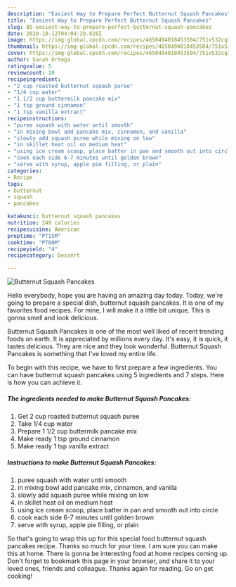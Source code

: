 ```yaml
---
description: "Easiest Way to Prepare Perfect Butternut Squash Pancakes"
title: "Easiest Way to Prepare Perfect Butternut Squash Pancakes"
slug: 85-easiest-way-to-prepare-perfect-butternut-squash-pancakes
date: 2020-10-12T04:04:29.828Z
image: https://img-global.cpcdn.com/recipes/4650494018453504/751x532cq70/butternut-squash-pancakes-recipe-main-photo.jpg
thumbnail: https://img-global.cpcdn.com/recipes/4650494018453504/751x532cq70/butternut-squash-pancakes-recipe-main-photo.jpg
cover: https://img-global.cpcdn.com/recipes/4650494018453504/751x532cq70/butternut-squash-pancakes-recipe-main-photo.jpg
author: Sarah Ortega
ratingvalue: 5
reviewcount: 10
recipeingredient:
- "2 cup roasted butternut squash puree"
- "1/4 cup water"
- "1 1/2 cup buttermilk pancake mix"
- "1 tsp ground cinnamon"
- "1 tsp vanilla extract"
recipeinstructions:
- "puree squash with water until smooth"
- "in mixing bowl add pancake mix, cinnamon, and vanilla"
- "slowly add squash puree while mixing on low"
- "in skillet heat oil on medium heat"
- "using ice cream scoop, place batter in pan and smooth out into circle"
- "cook each side 6-7 minutes until golden brown"
- "serve with syrup, apple pie filling, or plain"
categories:
- Recipe
tags:
- butternut
- squash
- pancakes

katakunci: butternut squash pancakes 
nutrition: 249 calories
recipecuisine: American
preptime: "PT15M"
cooktime: "PT60M"
recipeyield: "4"
recipecategory: Dessert

---
```



![Butternut Squash Pancakes](https://img-global.cpcdn.com/recipes/4650494018453504/751x532cq70/butternut-squash-pancakes-recipe-main-photo.jpg)

Hello everybody, hope you are having an amazing day today. Today, we're going to prepare a special dish, butternut squash pancakes. It is one of my favorites food recipes. For mine, I will make it a little bit unique. This is gonna smell and look delicious.



Butternut Squash Pancakes is one of the most well liked of recent trending foods on earth. It is appreciated by millions every day. It's easy, it is quick, it tastes delicious. They are nice and they look wonderful. Butternut Squash Pancakes is something that I've loved my entire life.


To begin with this recipe, we have to first prepare a few ingredients. You can have butternut squash pancakes using 5 ingredients and 7 steps. Here is how you can achieve it.

<!--inarticleads1-->

##### The ingredients needed to make Butternut Squash Pancakes:

1. Get 2 cup roasted butternut squash puree
1. Take 1/4 cup water
1. Prepare 1 1/2 cup buttermilk pancake mix
1. Make ready 1 tsp ground cinnamon
1. Make ready 1 tsp vanilla extract




<!--inarticleads2-->

##### Instructions to make Butternut Squash Pancakes:

1. puree squash with water until smooth
1. in mixing bowl add pancake mix, cinnamon, and vanilla
1. slowly add squash puree while mixing on low
1. in skillet heat oil on medium heat
1. using ice cream scoop, place batter in pan and smooth out into circle
1. cook each side 6-7 minutes until golden brown
1. serve with syrup, apple pie filling, or plain




So that's going to wrap this up for this special food butternut squash pancakes recipe. Thanks so much for your time. I am sure you can make this at home. There is gonna be interesting food at home recipes coming up. Don't forget to bookmark this page in your browser, and share it to your loved ones, friends and colleague. Thanks again for reading. Go on get cooking!
